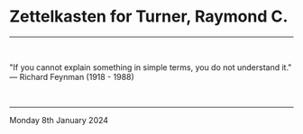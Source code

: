# Zettelkasten for Turner, Raymond C.

---

</br>

"If you cannot explain something in simple terms, you do not understand it."\
  ― Richard Feynman (1918 - 1988)
  
</br>

---
Monday 8th January 2024

